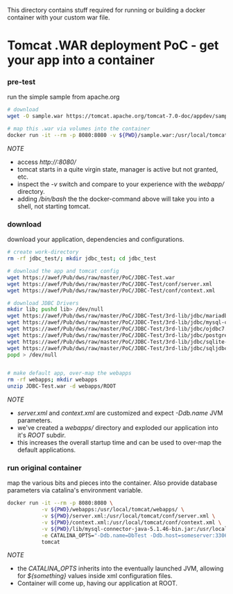 This directory contains stuff required for running or building a docker container with your custom war file.


# Tomcat .WAR deployment PoC - get your app into a container  

### pre-test
run the simple sample from apache.org
```bash
# download
wget -O sample.war https://tomcat.apache.org/tomcat-7.0-doc/appdev/sample/sample.war

# map this .war via volumes into the container
docker run -it --rm -p 8080:8080 -v ${PWD}/sample.war:/usr/local/tomcat/webapps/sample.war tomcat:8.5.33-jre8
```
>
*NOTE*
- access _http://<ip>:8080/_
- tomcat starts in a quite virgin state, manager is active but not granted, etc.
- inspect the _-v_ switch and compare to your experience with the _webapp/_ directory.
- adding _/bin/bash_ the the docker-command above will take you into a shell, not starting tomcat.
> 

### download
download your application, dependencies and configurations.
```bash
# create work-directory
rm -rf jdbc_test/; mkdir jdbc_test; cd jdbc_test

# download the app and tomcat config
wget https://awef/Pub/dws/raw/master/PoC/JDBC-Test.war
wget https://awef/Pub/dws/raw/master/PoC/JDBC-Test/conf/server.xml
wget https://awef/Pub/dws/raw/master/PoC/JDBC-Test/conf/context.xml

# download JDBC Drivers
mkdir lib; pushd lib> /dev/null
wget https://awef/Pub/dws/raw/master/PoC/JDBC-Test/3rd-lib/jdbc/mariadb-java-client-1.2.3.jar
wget https://awef/Pub/dws/raw/master/PoC/JDBC-Test/3rd-lib/jdbc/mysql-connector-java-5.1.46-bin.jar
wget https://awef/Pub/dws/raw/master/PoC/JDBC-Test/3rd-lib/jdbc/ojdbc7.jar
wget https://awef/Pub/dws/raw/master/PoC/JDBC-Test/3rd-lib/jdbc/postgresql-42.2.2.jar
wget https://awef/Pub/dws/raw/master/PoC/JDBC-Test/3rd-lib/jdbc/sqlite-jdbc-3.23.1.jar
wget https://awef/Pub/dws/raw/master/PoC/JDBC-Test/3rd-lib/jdbc/sqljdbc42.jar
popd > /dev/null


# make default app, over-map the webapps
rm -rf webapps; mkdir webapps
unzip JDBC-Test.war -d webapps/ROOT
```
>
*NOTE*
- _server.xml_ and _context.xml_ are customized and expect _-Ddb.name_ JVM parameters.
- we've created a _webapps/_ directory and exploded our application into it's _ROOT_ subdir. 
- this increases the overall startup time and can be used to over-map the default applications.
>

### run original container
map the various bits and pieces into the container. Also provide database parameters via catalina's environment variable.
```bash
docker run -it --rm -p 8080:8080 \
           -v ${PWD}/webapps:/usr/local/tomcat/webapps/ \
           -v ${PWD}/server.xml:/usr/local/tomcat/conf/server.xml \
           -v ${PWD}/context.xml:/usr/local/tomcat/conf/context.xml \
           -v ${PWD}/lib/mysql-connector-java-5.1.46-bin.jar:/usr/local/tomcat/lib/myslq.jar \
           -e CATALINA_OPTS="-Ddb.name=DbTest -Ddb.host=someserver:3306 -Ddb.user=root -Ddb.pass=unsure" \
           tomcat
```
>
*NOTE*
- the _CATALINA_OPTS_ inherits into the eventually launched JVM, allowing for _${something}_ values inside xml configuration files.
- Container will come up, having our application at ROOT. 
>


